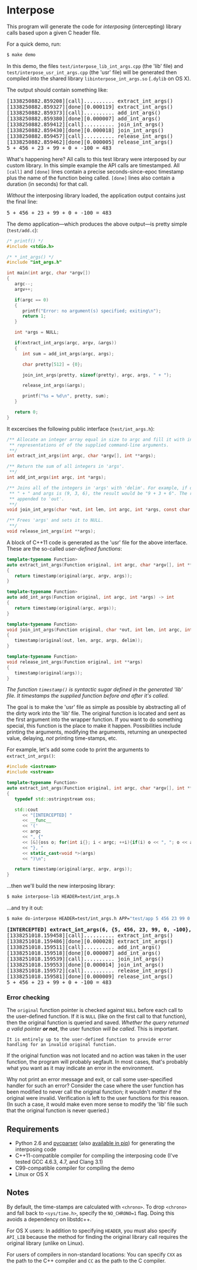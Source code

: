 Interpose
=========

This program will generate the code for _interposing_ (intercepting) library calls based upon a given C header file.

For a quick demo, run:
```bash
$ make demo
```

In this demo, the files `test/interpose_lib_int_args.cpp` (the 'lib' file) and `test/interpose_usr_int_args.cpp` (the 'usr' file) will be generated then compiled into the shared library `libinterpose_int_args.so` (`.dylib` on OS X).

The output should contain something like:
<pre>
[1338250882.859208][call].......... extract_int_args()
[1338250882.859327][done][0.000119] extract_int_args()
[1338250882.859373][call].......... add_int_args()
[1338250882.859380][done][0.000007] add_int_args()
[1338250882.859412][call].......... join_int_args()
[1338250882.859430][done][0.000018] join_int_args()
[1338250882.859457][call].......... release_int_args()
[1338250882.859462][done][0.000005] release_int_args()
5 + 456 + 23 + 99 + 0 + -100 = 483
</pre>

What's happening here? All calls to this test library were interposed by our custom library. In this simple example the API calls are timestamped. All `[call]` and `[done]` lines contain a precise seconds-since-epoc timestamp plus the name of the function being called. `[done]` lines also contain a duration (in seconds) for that call.

_Without_ the interposing library loaded, the application output contains just the final line:
<pre>
5 + 456 + 23 + 99 + 0 + -100 = 483
</pre>

The demo application&mdash;which produces the above output&mdash;is pretty simple (`test/add.c`):
```C
/* printf() */
#include <stdio.h>

/* *_int_args() */
#include "int_args.h"

int main(int argc, char *argv[])
{
   argc--;
   argv++;

   if(argc == 0)
   {
      printf("Error: no argument(s) specified; exiting\n");
      return 1;
   }

   int *args = NULL;

   if(extract_int_args(argc, argv, &args))
   {
      int sum = add_int_args(argc, args);

      char pretty[512] = {0};

      join_int_args(pretty, sizeof(pretty), argc, args, " + ");

      release_int_args(&args);

      printf("%s = %d\n", pretty, sum);
   }

   return 0;
}
```

It excercises the following public interface (`test/int_args.h`):
```C
/** Allocate an integer array equal in size to argc and fill it with integer
 ** representations of of the supplied command-line arguments.
 **/
int extract_int_args(int argc, char *argv[], int **args);

/** Return the sum of all integers in 'args'. 
 **/
int add_int_args(int argc, int *args);

/** Joins all of the integers in 'args' with 'delim'. For example, if delim is
 ** " + " and args is (9, 3, 6), the result would be "9 + 3 + 6". The result is
 ** appended to 'out'.
 **/
void join_int_args(char *out, int len, int argc, int *args, const char *delim);

/** Frees 'args' and sets it to NULL.
 **/
void release_int_args(int **args);
```

A block of C++11 code is generated as the 'usr' file for the above interface. These are the so-called _user-defined functions_:
```C++
template<typename Function>
auto extract_int_args(Function original, int argc, char *argv[], int **args) -> int
{
   return timestamp(original(argc, argv, args));
}

template<typename Function>
auto add_int_args(Function original, int argc, int *args) -> int
{
   return timestamp(original(argc, args));
}

template<typename Function>
void join_int_args(Function original, char *out, int len, int argc, int *args, const char *delim)
{
   timestamp(original(out, len, argc, args, delim));
}

template<typename Function>
void release_int_args(Function original, int **args)
{
   timestamp(original(args));
}
```
_The function `timestamp()` is syntactic sugar defined in the generated 'lib' file. It timestamps the supplied function before and after it's called._

The goal is to make the 'usr' file as simple as possible by abstracting all of the dirty work into the 'lib' file. The original function is located and sent as the first argument into the wrapper function. If you want to do something special, this function is the place to make it happen. Possibilities include printing the arguments, modifying the arguments, returning an unexpected value, delaying, _not_ printing time-stamps, etc.

For example, let's add some code to print the arguments to `extract_int_args()`:
```C++
#include <iostream>
#include <sstream>

template<typename Function>
auto extract_int_args(Function original, int argc, char *argv[], int **args) -> int
{
   typedef std::ostringstream oss;

   std::cout
      << "[INTERCEPTED] "
      << __func__
      << '('
      << argc
      << ", {"
      << [&]{oss o; for(int i{}; i < argc; ++i){if(i) o << ", "; o << argv[i];} return o.str();}()
      << "}, "
      << static_cast<void *>(args)
      << ")\n";

   return timestamp(original(argc, argv, args));
}
```
...then we'll build the new interposing library:
```bash
$ make interpose-lib HEADER=test/int_args.h
```

...and try it out:
```bash
$ make do-interpose HEADER=test/int_args.h APP="test/app 5 456 23 99 0 -100"
```

<pre>
<b>[INTERCEPTED] extract_int_args(6, {5, 456, 23, 99, 0, -100}, 0x7fff5fbff5e0)</b>
[1338251018.159458][call].......... extract_int_args()
[1338251018.159486][done][0.000028] extract_int_args()
[1338251018.159511][call].......... add_int_args()
[1338251018.159518][done][0.000007] add_int_args()
[1338251018.159539][call].......... join_int_args()
[1338251018.159553][done][0.000014] join_int_args()
[1338251018.159572][call].......... release_int_args()
[1338251018.159581][done][0.000009] release_int_args()
5 + 456 + 23 + 99 + 0 + -100 = 483
</pre>

### Error checking

The `original` function pointer is checked against `NULL` before each call to the user-defined function. If it is `NULL` (like on the first call to that function), then the original function is queried and saved. _Whether the query returned a valid pointer **or not**_, the user function _will be called_. This is important.
    
    It is entirely up to the user-defined function to provide error handling for an invalid original function.

If the original function was not located and no action was taken in the user function, the program will probably segfault. In most cases, that's probably what you want as it may indicate an error in the environment.

Why not print an error message and exit, or call some user-specified handler for such an error? Consider the case where the user function has been modified to never call the original function; it wouldn't _matter_ if the original were invalid. Verification is left to the user functions for this reason. (In such a case, it would make even more sense to modify the 'lib' file such that the original function is never queried.)

Requirements
------------
- Python 2.6 and [pycparser](http://code.google.com/p/pycparser/) (also [available in pip](http://pypi.python.org/pypi/pip)) for generating the interposing code
- C++11-compatible compiler for compiling the interposing code (I've tested GCC 4.6.3, 4.7, and Clang 3.1)
- C99-compatible compiler for compiling the demo
- Linux or OS X

Notes
-----

By default, the time-stamps are calculated with `<chrono>`. To drop `<chrono>` and fall back to `<sys/time.h>`, specify the `NO_CHRONO=1` flag. Doing this avoids a dependency on libstdc++.

For OS X users: In addition to specifying `HEADER`, you must also specify `API_LIB` because the method for finding the original library call requires the original library (unlike on Linux).

For users of compilers in non-standard locations: You can specify `CXX` as the path to the C++ compiler and `CC` as the path to the C compiler.